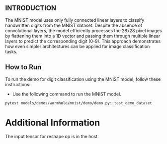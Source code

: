 ## INTRODUCTION
The MNIST model uses only fully connected linear layers to classify handwritten digits from the MNIST dataset. Despite the absence of convolutional layers, the model efficiently processes the 28x28 pixel images by flattening them into a 1D vector and passing them through multiple linear layers to predict the corresponding digit (0-9). This approach demonstrates how even simpler architectures can be applied for image classification tasks.

## How to Run

To run the demo for digit classification using the MNIST model, follow these instructions:

-  Use the following command to run the MNIST model.
  ```
  pytest models/demos/wormhole/mnist/demo/demo.py::test_demo_dataset
  ```

# Additional Information

The input tensor for reshape op is in the host.
